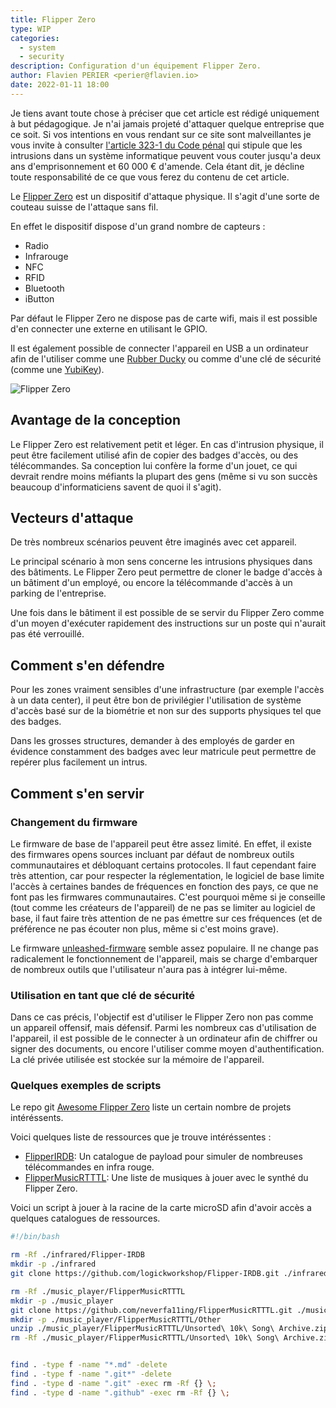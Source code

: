 ```yaml
---
title: Flipper Zero
type: WIP
categories:
  - system
  - security
description: Configuration d'un équipement Flipper Zero.
author: Flavien PERIER <perier@flavien.io>
date: 2022-01-11 18:00
---
```


Je tiens avant toute chose à préciser que cet article est rédigé uniquement à but pédagogique. Je n'ai jamais projeté d'attaquer quelque entreprise que ce soit. Si vos intentions en vous rendant sur ce site sont malveillantes je vous invite à consulter [l'article 323-1 du Code pénal](https://www.legifrance.gouv.fr/codes/article_lc/LEGIARTI000030939438/) qui stipule que les intrusions dans un système informatique peuvent vous couter jusqu'a deux ans d'emprisonnement et 60 000 € d'amende. Cela étant dit, je décline toute responsabilité de ce que vous ferez du contenu de cet article.

Le [Flipper Zero](https://flipperzero.one/) est un dispositif d'attaque physique. Il s'agit d'une sorte de couteau suisse de l'attaque sans fil.

En effet le dispositif dispose d'un grand nombre de capteurs :
- Radio
- Infrarouge
- NFC
- RFID
- Bluetooth
- iButton

Par défaut le Flipper Zero ne dispose pas de carte wifi, mais il est possible d'en connecter une externe en utilisant le GPIO.

Il est également possible de connecter l'appareil en USB a un ordinateur afin de l'utiliser comme une [Rubber Ducky](https://www.flavien.io/wiki/rubber-ducky.md) ou comme d'une clé de sécurité (comme une [YubiKey](https://www.yubico.com/)).

![Flipper Zero](https://medias.flavien.io/articles/flipper-zero/flipper-zero.webp)

## Avantage de la conception

Le Flipper Zero est relativement petit et léger. En cas d'intrusion physique, il peut être facilement utilisé afin de copier des badges d'accès, ou des télécommandes. Sa conception lui confère la forme d'un jouet, ce qui devrait rendre moins méfiants la plupart des gens (même si vu son succès beaucoup d'informaticiens savent de quoi il s'agit).

## Vecteurs d'attaque

De très nombreux scénarios peuvent être imaginés avec cet appareil.

Le principal scénario à mon sens concerne les intrusions physiques dans des bâtiments. Le Flipper Zero peut permettre de cloner le badge d'accès à un bâtiment d'un employé, ou encore la télécommande d'accès à un parking de l'entreprise.

Une fois dans le bâtiment il est possible de se servir du Flipper Zero comme d'un moyen d'exécuter rapidement des instructions sur un poste qui n'aurait pas été verrouillé.

## Comment s'en défendre

Pour les zones vraiment sensibles d'une infrastructure (par exemple l'accès à un data center), il peut être bon de privilégier l'utilisation de système d'accès basé sur de la biométrie et non sur des supports physiques tel que des badges.

Dans les grosses structures, demander à des employés de garder en évidence constamment des badges avec leur matricule peut permettre de repérer plus facilement un intrus.

## Comment s'en servir

### Changement du firmware

Le firmware de base de l'appareil peut être assez limité. En effet, il existe des firmwares opens sources incluant par défaut de nombreux outils communautaires et débloquant certains protocoles. Il faut cependant faire très attention, car pour respecter la réglementation, le logiciel de base limite l'accès à certaines bandes de fréquences en fonction des pays, ce que ne font pas les firmwares communautaires. C'est pourquoi même si je conseille (tout comme les créateurs de l'appareil) de ne pas se limiter au logiciel de base, il faut faire très attention de ne pas émettre sur ces fréquences (et de préférence ne pas écouter non plus, même si c'est moins grave).

Le firmware [unleashed-firmware](https://github.com/DarkFlippers/unleashed-firmware) semble assez populaire. Il ne change pas radicalement le fonctionnement de l'appareil, mais se charge d'embarquer de nombreux outils que l'utilisateur n'aura pas à intégrer lui-même.

### Utilisation en tant que clé de sécurité

Dans ce cas précis, l'objectif est d'utiliser le Flipper Zero non pas comme un appareil offensif, mais défensif. Parmi les nombreux cas d'utilisation de l'appareil, il est possible de le connecter à un ordinateur afin de chiffrer ou signer des documents, ou encore l'utiliser comme moyen d'authentification. La clé privée utilisée est stockée sur la mémoire de l'appareil.

### Quelques exemples de scripts

Le repo git [Awesome Flipper Zero](https://github.com/djsime1/awesome-flipperzero) liste un certain nombre de projets intéréssents.

Voici quelques liste de ressources que je trouve intéréssentes :

- [FlipperIRDB](https://github.com/logickworkshop/Flipper-IRDB): Un catalogue de payload pour simuler de nombreuses télécommandes en infra rouge.
- [FlipperMusicRTTTL](https://github.com/neverfa11ing/FlipperMusicRTTTL.git): Une liste de musiques à jouer avec le synthé du Flipper Zero.

Voici un script à jouer à la racine de la carte microSD afin d'avoir accès a quelques catalogues de ressources.

```bash
#!/bin/bash

rm -Rf ./infrared/Flipper-IRDB
mkdir -p ./infrared
git clone https://github.com/logickworkshop/Flipper-IRDB.git ./infrared/Flipper-IRDB

rm -Rf ./music_player/FlipperMusicRTTTL
mkdir -p ./music_player
git clone https://github.com/neverfa11ing/FlipperMusicRTTTL.git ./music_player/FlipperMusicRTTTL
mkdir -p ./music_player/FlipperMusicRTTTL/Other
unzip ./music_player/FlipperMusicRTTTL/Unsorted\ 10k\ Song\ Archive.zip -d ./music_player/FlipperMusicRTTTL/Other
rm -Rf ./music_player/FlipperMusicRTTTL/Unsorted\ 10k\ Song\ Archive.zip


find . -type f -name "*.md" -delete
find . -type f -name ".git*" -delete
find . -type d -name ".git" -exec rm -Rf {} \;
find . -type d -name ".github" -exec rm -Rf {} \;
```
